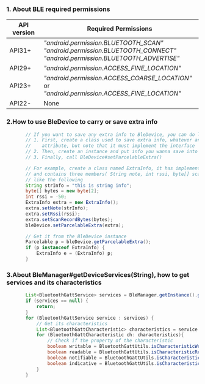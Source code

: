 ### 1. About BLE required permissions
|API version|Required Permissions|
|------|-----------|
|API31+|*"android.permission.BLUETOOTH_SCAN"*<br>*"android.permission.BLUETOOTH_CONNECT"*<br>*"android.permission.BLUETOOTH_ADVERTISE"*|
|API29+|*"android.permission.ACCESS_FINE_LOCATION"*|
|API23+|*"android.permission.ACCESS_COARSE_LOCATION"* or <br>*"android.permission.ACCESS_FINE_LOCATION"*|
|API22-| None|

### 2.How to use BleDevice to carry or save extra info
```java
       // If you want to save any extra info to BleDevice, you can do like the following.
       // 1. First, create a class used to save extra info, whatever any name and members
       //    attribute, but note that it must implement the interface 'Parcelable'
       // 2. Then, create an instance and put info you wanna save into it
       // 3. Finally, call BleDevice#setParcelableExtra()

       // For example, create a class named ExtraInfo, it has implemented the interface 'Parcelable'
       // and contains three members( String note, int rssi, byte[] scanRecordBytes), we save info
       // like the following
       String strInfo = "this is string info";
       byte[] bytes = new byte[2];
       int rssi = -50;
       ExtraInfo extra = new ExtraInfo();
       extra.setNote(strInfo);
       extra.setRssi(rssi);
       extra.setScanRecordBytes(bytes);
       bleDevice.setParcelableExtra(extra);

       // Get it from the BleDevice instance
       Parcelable p = bleDevice.getParcelableExtra();
       if (p instanceof ExtraInfo) {
           ExtraInfo e = (ExtraInfo) p;
       }
```

### 3.About BleManager#getDeviceServices(String), how to get services and its characteristics
```java
       List<BluetoothGattService> services = BleManager.getInstance().getDeviceServices(device.getAddress());
       if (services == null) {
           return;
       }
       for (BluetoothGattService service : services) {
           // Get its characteristics
           List<BluetoothGattCharacteristic> characteristics = service.getCharacteristics();
           for (BluetoothGattCharacteristic ch: characteristics){
               // Check if the property of the characteristic
               boolean writable = BluetoothGattUtils.isCharacteristicWritable(ch);
               boolean readable = BluetoothGattUtils.isCharacteristicReadable(ch);
               boolean notifiable = BluetoothGattUtils.isCharacteristicNotifiable(ch);
               boolean indicative = BluetoothGattUtils.isCharacteristicIndicative(ch);
           }
       }
```